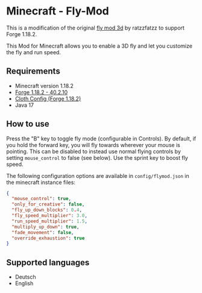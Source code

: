 # Minecraft - Fly-Mod
This is a modification of the original [fly mod 3d](https://www.curseforge.com/minecraft/mc-mods/fly-mod-3d) by ratzzfatzz to support Forge 1.18.2.

This Mod for Minecraft allows you to enable a 3D fly and let you customize the fly and run speed.

## Requirements
* Minecraft version 1.18.2
* [Forge 1.18.2 - 40.2.10](https://files.minecraftforge.net/net/minecraftforge/forge/index_1.18.2.html)
* [Cloth Config (Forge 1.18.2)](https://www.curseforge.com/minecraft/mc-mods/cloth-config/files/4633387)
* Java 17

## How to use

Press the "B" key to toggle fly mode (configurable in Controls). By default, if you hold the forward key, you will fly towards wherever your mouse is pointing. This can be disabled to instead use normal flying controls by setting `mouse_control` to false (see below). Use the sprint key to boost fly speed.

The following configuration options are available in `config/flymod.json` in the minecraft instance files:

```json
{
  "mouse_control": true,
  "only_for_creative": false,
  "fly_up_down_blocks": 0.4,
  "fly_speed_multiplier": 3.0,
  "run_speed_multiplier": 1.5,
  "multiply_up_down": true,
  "fade_movement": false,
  "override_exhaustion": true
}
```

## Supported languages
* Deutsch
* English
